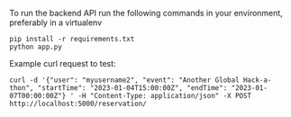 To run the backend API run the following commands in your environment, preferably in a virtualenv

```
pip install -r requirements.txt
python app.py
```

Example curl request to test:

```
curl -d '{"user": "myusername2", "event": "Another Global Hack-a-thon", "startTime": "2023-01-04T15:00:00Z", "endTime": "2023-01-07T00:00:00Z"} ' -H "Content-Type: application/json" -X POST http://localhost:5000/reservation/
```